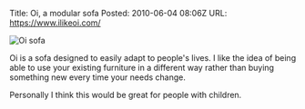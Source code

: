 Title: Oi, a modular sofa
Posted: 2010-06-04 08:06Z
URL: https://www.ilikeoi.com/

![Oi sofa](/oi.png)

Oi is a sofa designed to easily adapt to people's lives. I like the idea of being able to use your existing furniture in a different way rather than buying something new every time your needs change.

Personally I think this would be great for people with children.